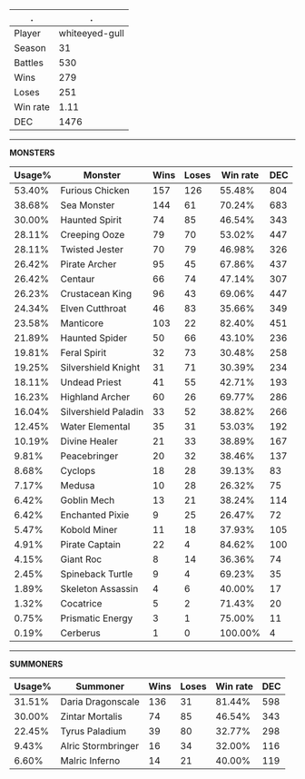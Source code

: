 .|.
|-|-
Player|whiteeyed-gull
Season|31
Battles|530
Wins|279
Loses|251
Win rate|1.11
DEC|1476

---
**MONSTERS**

Usage%|Monster|Wins|Loses|Win rate|DEC|
-|-|-|-|-|-|
53.40%|Furious Chicken|157|126|55.48%|804|
38.68%|Sea Monster|144|61|70.24%|683|
30.00%|Haunted Spirit|74|85|46.54%|343|
28.11%|Creeping Ooze|79|70|53.02%|447|
28.11%|Twisted Jester|70|79|46.98%|326|
26.42%|Pirate Archer|95|45|67.86%|437|
26.42%|Centaur|66|74|47.14%|307|
26.23%|Crustacean King|96|43|69.06%|447|
24.34%|Elven Cutthroat|46|83|35.66%|349|
23.58%|Manticore|103|22|82.40%|451|
21.89%|Haunted Spider|50|66|43.10%|236|
19.81%|Feral Spirit|32|73|30.48%|258|
19.25%|Silvershield Knight|31|71|30.39%|234|
18.11%|Undead Priest|41|55|42.71%|193|
16.23%|Highland Archer|60|26|69.77%|286|
16.04%|Silvershield Paladin|33|52|38.82%|266|
12.45%|Water Elemental|35|31|53.03%|192|
10.19%|Divine Healer|21|33|38.89%|167|
9.81%|Peacebringer|20|32|38.46%|137|
8.68%|Cyclops|18|28|39.13%|83|
7.17%|Medusa|10|28|26.32%|75|
6.42%|Goblin Mech|13|21|38.24%|114|
6.42%|Enchanted Pixie|9|25|26.47%|72|
5.47%|Kobold Miner|11|18|37.93%|105|
4.91%|Pirate Captain|22|4|84.62%|100|
4.15%|Giant Roc|8|14|36.36%|74|
2.45%|Spineback Turtle|9|4|69.23%|35|
1.89%|Skeleton Assassin|4|6|40.00%|17|
1.32%|Cocatrice|5|2|71.43%|20|
0.75%|Prismatic Energy|3|1|75.00%|11|
0.19%|Cerberus|1|0|100.00%|4|

---
**SUMMONERS**

Usage%|Summoner|Wins|Loses|Win rate|DEC|
-|-|-|-|-|-|
31.51%|Daria Dragonscale|136|31|81.44%|598|
30.00%|Zintar Mortalis|74|85|46.54%|343|
22.45%|Tyrus Paladium|39|80|32.77%|298|
9.43%|Alric Stormbringer|16|34|32.00%|116|
6.60%|Malric Inferno|14|21|40.00%|119|
